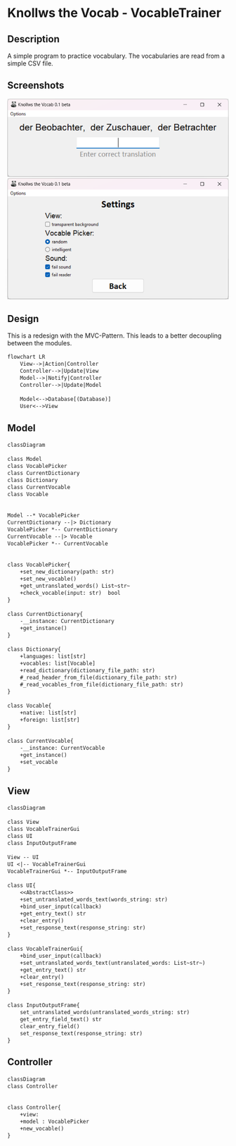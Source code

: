 # Knollws the Vocab - VocableTrainer

## Description

A simple program to practice vocabulary. The vocabularies are read from a simple CSV file.

## Screenshots

![](files/Screenshot-1.png)
![](files/Screenshot-2.png)

## Design

This is a redesign with the MVC-Pattern. This leads to a better decoupling between the modules.

```mermaid
flowchart LR
    View-->|Action|Controller
    Controller-->|Update|View
    Model-->|Notify|Controller
    Controller-->|Update|Model
    
    Model<-->Database[(Database)]
    User<-->View
```

## Model

```mermaid
classDiagram

class Model
class VocablePicker
class CurrentDictionary
class Dictionary
class CurrentVocable
class Vocable


Model --* VocablePicker
CurrentDictionary --|> Dictionary
VocablePicker *-- CurrentDictionary
CurrentVocable --|> Vocable
VocablePicker *-- CurrentVocable


class VocablePicker{
    +set_new_dictionary(path: str)
    +set_new_vocable()
    +get_untranslated_words() List~str~
    +check_vocable(input: str)  bool
}

class CurrentDictionary{
    -__instance: CurrentDictionary
    +get_instance()    
}

class Dictionary{
    +languages: list[str]
    +vocables: list[Vocable]
    +read_dictionary(dictionary_file_path: str)
    #_read_header_from_file(dictionary_file_path: str)
    #_read_vocables_from_file(dictionary_file_path: str)
}

class Vocable{
    +native: list[str]
    +foreign: list[str]
}

class CurrentVocable{
    -__instance: CurrentVocable
    +get_instance()
    +set_vocable
}
```

## View

```mermaid
classDiagram

class View
class VocableTrainerGui
class UI
class InputOutputFrame

View -- UI
UI <|-- VocableTrainerGui
VocableTrainerGui *-- InputOutputFrame

class UI{
    <<AbstractClass>>
    +set_untranslated_words_text(words_string: str)
    +bind_user_input(callback)
    +get_entry_text() str
    +clear_entry()
    +set_response_text(response_string: str)
}

class VocableTrainerGui{
    +bind_user_input(callback)
    +set_untranslated_words_text(untranslated_words: List~str~)
    +get_entry_text() str
    +clear_entry()
    +set_response_text(response_string: str)
}

class InputOutputFrame{
    set_untranslated_words(untranslated_words_string: str)
    get_entry_field_text() str
    clear_entry_field()
    set_response_text(response_string: str)
}
```

## Controller

```mermaid
classDiagram
class Controller


class Controller{
    +view:  
    +model : VocablePicker
    +new_vocable()
}
```
